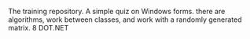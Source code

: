 The training repository.
A simple quiz on Windows forms.
there are algorithms, work between classes, and work with a randomly generated matrix.
8 DOT.NET
